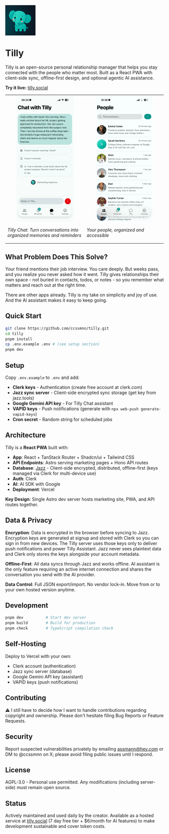 <img src="./public/app/icons/icon-96x96.png" alt="Tilly" width="96" height="96" align="center">

# Tilly

Tilly is an open-source personal relationship manager that helps you stay connected with the people who matter most. Built as a React PWA with client-side sync, offline-first design, and optional agentic AI assistance.

**Try it live:** [tilly.social](https://tilly.social)

<div align="center">
  <table>
    <tr>
      <td width="50%">
        <img src="./public/images/screenshots/en-chat.webp" alt="Tilly Chat demo showing conversation turning into organized memories" style="max-height: 400px; width: 100%; object-fit: contain;">
        <p><em>Tilly Chat: Turn conversations into organized memories and reminders</em></p>
      </td>
      <td width="50%">
        <img src="./public/images/screenshots/en-people.webp" alt="People list view" style="max-height: 400px; width: 100%; object-fit: contain;">
        <p><em>Your people, organized and accessible</em></p>
      </td>
    </tr>
  </table>
</div>

## What Problem Does This Solve?

Your friend mentions their job interview. You care deeply. But weeks pass, and you realize you never asked how it went. Tilly gives relationships their own space - not buried in contacts, todos, or notes - so you remember what matters and reach out at the right time.

There are other apps already. Tilly is my take on simplicity and joy of use. And the AI assistant makes it easy to keep going.

## Quick Start

```bash
git clone https://github.com/ccssmnn/tilly.git
cd tilly
pnpm install
cp .env.example .env # (see setup section)
pnpm dev
```

## Setup

Copy `.env.example` to `.env` and add:

- **Clerk keys** - Authentication (create free account at clerk.com)
- **Jazz sync server** - Client-side encrypted sync storage (get key from jazz.tools)
- **Google Gemini API key** - For Tilly Chat assistant
- **VAPID keys** - Push notifications (generate with `npx web-push generate-vapid-keys`)
- **Cron secret** - Random string for scheduled jobs

## Architecture

Tilly is a **React PWA** built with:

- **App**: React + TanStack Router + Shadcn/ui + Tailwind CSS
- **API Endpoints**: Astro serving marketing pages + Hono API routes
- **Database**: [Jazz](https://jazz.tools) - Client-side encrypted, distributed, offline-first (keys managed via Clerk for multi-device use)
- **Auth**: Clerk
- **AI**: AI SDK with Google
- **Deployment**: Vercel

**Key Design**: Single Astro dev server hosts marketing site, PWA, and API routes together.

## Data & Privacy

**Encryption**: Data is encrypted in the browser before syncing to Jazz. Encryption keys are generated at signup and stored with Clerk so you can sign in from new devices. The Tilly server uses those keys only to deliver push notifications and power Tilly Assistant. Jazz never sees plaintext data and Clerk only stores the keys alongside your account metadata.

**Offline-First**: All data syncs through Jazz and works offline. AI assistant is the only feature requiring an active internet connection and shares the conversation you send with the AI provider.

**Data Control**: Full JSON export/import. No vendor lock-in. Move from or to your own hosted version anytime.

## Development

```bash
pnpm dev          # Start dev server
pnpm build        # Build for production
pnpm check        # TypeScript compilation check
```

## Self-Hosting

Deploy to Vercel with your own:

- Clerk account (authentication)
- Jazz sync server (database)
- Google Gemini API key (assistant)
- VAPID keys (push notifications)

## Contributing

⚠️ I still have to decide how I want to handle contributions regarding copyright and ownership. Please don't hesitate filing Bug Reports or Feature Requests.

## Security

Report suspected vulnerabilities privately by emailing [assmann@hey.com](mailto:assmann@hey.com) or DM to @ccssmnn on X; please avoid filing public issues until I respond.

## License

AGPL-3.0 - Personal use permitted. Any modifications (including server-side) must remain open source.

## Status

Actively maintained and used daily by the creator. Available as a hosted service at [tilly.social](https://tilly.social) (7 day free tier + $6/month for AI features) to make development sustainable and cover token costs.
